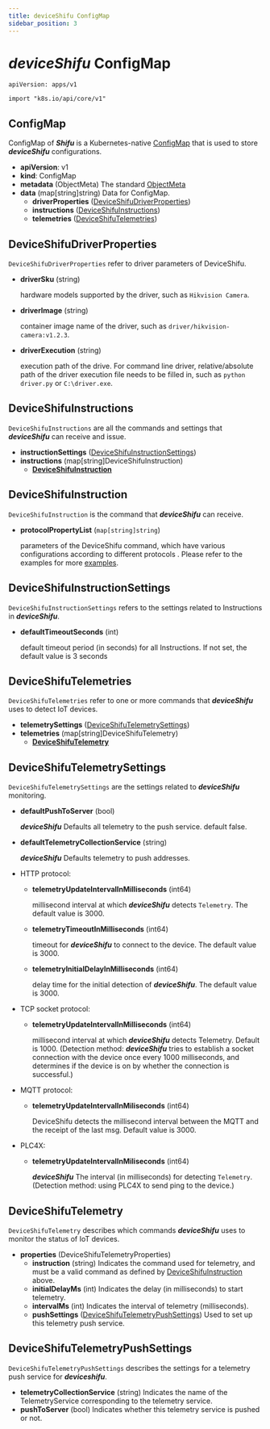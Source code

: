 ```yaml
---
title: deviceShifu ConfigMap
sidebar_position: 3
---
```


# ***deviceShifu*** ConfigMap

`apiVersion: apps/v1`

`import "k8s.io/api/core/v1"`

## ConfigMap

ConfigMap of ***Shifu*** is a Kubernetes-native [ConfigMap](https://kubernetes.io/docs/reference/kubernetes-api/config-and-storage-resources/config-map-v1/) that is used to store ***deviceShifu*** configurations.

- **apiVersion**: v1
- **kind**: ConfigMap
- **metadata** (ObjectMeta)
  The standard [ObjectMeta](https://kubernetes.io/docs/reference/kubernetes-api/common-definitions/object-meta/#ObjectMeta)
- **data** (map[string]string)
  Data for ConfigMap.
  - **driverProperties** ([DeviceShifuDriverProperties](#deviceshifudriverproperties))
  - **instructions** ([DeviceShifuInstructions](#deviceshifuinstructions))
  - **telemetries** ([DeviceShifuTelemetries](#deviceshifutelemetries))

## DeviceShifuDriverProperties

`DeviceShifuDriverProperties` refer to driver parameters of DeviceShifu.

- **driverSku** (string)

  hardware models supported by the driver, such as `Hikvision Camera`.

- **driverImage** (string)

  container image name of the driver, such as `driver/hikvision-camera:v1.2.3`.

- **driverExecution** (string)

   execution path of the drive. For command line driver, relative/absolute path of the driver execution file needs to be filled in, such as `python driver.py` or `C:\driver.exe`.

## DeviceShifuInstructions

`DeviceShifuInstructions` are all the commands and settings that 
***deviceShifu*** can receive and issue.

- **instructionSettings** ([DeviceShifuInstructionSettings](#deviceshifuinstructionsettings))
- **instructions** (map[string]DeviceShifuInstruction)
    - **[DeviceShifuInstruction](#deviceshifuinstruction)**

## DeviceShifuInstruction

`DeviceShifuInstruction` is the command that ***deviceShifu*** can receive.

-  **protocolPropertyList** (`map[string]string`)

    parameters of the DeviceShifu command, which have various configurations according to different protocols . Please refer to the  examples for more [examples](https://github.com/Edgenesis/shifu/tree/main/examples).

## DeviceShifuInstructionSettings

`DeviceShifuInstructionSettings` refers to the settings related to Instructions in ***deviceShifu***.

- **defaultTimeoutSeconds** (int)

  default timeout period (in seconds) for all Instructions. If not set, the default value is 3 seconds

## DeviceShifuTelemetries

`DeviceShifuTelemetries` refer to one or more commands that ***deviceShifu*** uses to detect IoT devices.

- **telemetrySettings** ([DeviceShifuTelemetrySettings](#deviceshifutelemetrysettings))
- **telemetries** (map[string]DeviceShifuTelemetry)
  - **[DeviceShifuTelemetry](#deviceshifutelemetry)**

## DeviceShifuTelemetrySettings

`DeviceShifuTelemetrySettings` are the settings related to ***deviceShifu*** monitoring.

- **defaultPushToServer** (bool) 

  ***deviceShifu*** Defaults all telemetry to the push service. default false.

- **defaultTelemetryCollectionService** (string)  

  ***deviceShifu*** Defaults telemetry to push addresses.

- HTTP protocol:
    - **telemetryUpdateIntervalInMilliseconds** (int64)
  
      millisecond interval at which ***deviceShifu*** detects `Telemetry`. The default value is 3000.

    - **telemetryTimeoutInMilliseconds** (int64)
  
      timeout for ***deviceShifu*** to connect to the device. The default value is 3000.
  
    - **telemetryInitialDelayInMilliseconds** (int64)
  
      delay time for the initial detection of ***deviceShifu***. The default value is 3000.

- TCP socket protocol:
    - **telemetryUpdateIntervalInMilliseconds** (int64)
  
      millisecond interval at which ***deviceShifu*** detects Telemetry. Default is 1000. (Detection method: ***deviceShifu*** tries to establish a socket connection with the device once every 1000 milliseconds, and determines if the device is on by whether the connection is successful.)

- MQTT protocol:
    - **telemetryUpdateIntervalInMiliseconds** (int64)
  
      DeviceShifu detects the millisecond interval between the MQTT and the receipt of the last msg. Default value is 3000.
- PLC4X:
  - **telemetryUpdateIntervalInMiliseconds** (int64) 
  
    ***deviceShifu*** The interval (in milliseconds) for detecting `Telemetry`. (Detection method: using PLC4X to send ping to the device.)
## DeviceShifuTelemetry

`DeviceShifuTelemetry` describes which commands ***deviceShifu*** uses to monitor the status of IoT devices.

- **properties** (DeviceShifuTelemetryProperties)
  - **instruction** (string)
    Indicates the command used for telemetry, and must be a valid command as defined by [DeviceShifuInstruction](#deviceshifuinstruction) above.
  - **initialDelayMs** (int)
    Indicates the delay (in milliseconds) to start telemetry.
  - **intervalMs** (int)
    Indicates the interval of telemetry (milliseconds).
  - **pushSettings** ([DeviceShifuTelemetryPushSettings](#deviceshifutelemetrypushsettings))
    Used to set up this telemetry push service.

## DeviceShifuTelemetryPushSettings

`DeviceShifuTelemetryPushSettings` describes the settings for a telemetry push service for ***deviceshifu***.

- **telemetryCollectionService** (string)
  Indicates the name of the TelemetryService corresponding to the telemetry service.
- **pushToServer** (bool)
  Indicates whether this telemetry service is pushed or not.
